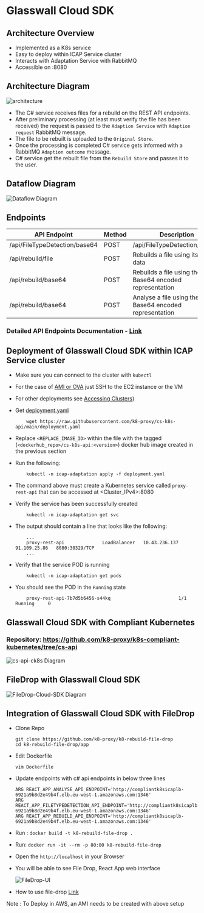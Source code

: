# Glasswall Cloud SDK

## Architecture Overview

- Implemented as a K8s service
- Easy to deploy within ICAP Service cluster
- Interacts with Adaptation Service with RabbitMQ
- Accessible on <Cluster IP>:8080

## Architecture Diagram

![architecture](images/c-sharp-pod.png)

- The C# service receives files for a rebuild on the REST API endpoints.  
- After preliminary processing (at least must verify the file has been received) the request is passed to the `Adaption Service` with `Adaption request` RabbitMQ     message.  
- The file to be rebuilt is uploaded to the `Original Store`.  
- Once the processing is completed C# service gets informed with a RabbitMQ `Adaption outcome` message.  
- C# service get the rebuilt file from the `Rebuild Store` and passes it to the user.  

## Dataflow Diagram

![Dataflow Diagram](images/dataflow-diagram.png)

## Endpoints

| API Endpoint | Method | Description | 
|------|---------|---------    |
| /api/FileTypeDetection/base64    | POST |  /api/FileTypeDetection/base64 |
| /api/rebuild/file    | POST |  Rebuilds a file using its binary data       |
| /api/rebuild/base64   | POST | Rebuilds a file using the Base64 encoded representation |
| /api/rebuild/base64   | POST | Analyse a file using the Base64 encoded representation |

### Detailed API Endpoints Documentation - [ Link ](./ApiEndpointsDocumentation.md)

## Deployment of Glasswall Cloud SDK within ICAP Service cluster

- Make sure you can connect to the cluster with `kubectl`  
- For the case of [AMI or OVA](https://github.com/k8-proxy/glasswall-servers-eval/wiki) just SSH to the EC2 instance or the VM
- For other deployments see [Accessing Clusters](https://kubernetes.io/docs/tasks/access-application-cluster/access-cluster/))

- Get [deployment.yaml](https://github.com/k8-proxy/cs-k8s-api/blob/main/deployment.yaml)

    ```
        wget https://raw.githubusercontent.com/k8-proxy/cs-k8s-api/main/deployment.yaml
    ```
- Replace `<REPLACE_IMAGE_ID>` within the file with the tagged (`<dockerhub_repo>/cs-k8s-api:<version>`) docker hub image created in the previous section  

- Run the following:

    ```
        kubectl -n icap-adaptation apply -f deployment.yaml
    ```

- The command above must create a Kubernetes service called `proxy-rest-api` that can be accessed at <Cluster_IPv4>:8080  

- Verify the service has been successfully created  

    ```
        kubectl -n icap-adaptation get svc
    ```

- The output should contain a line that looks like the following:

    ```
        ...
        proxy-rest-api              LoadBalancer   10.43.236.137   91.109.25.86   8080:30329/TCP
        ...
    ```

- Verify that the service POD is running  

    ```
        kubectl -n icap-adaptation get pods
    ```
- You should see the POD in the `Running` state  

    ```
        proxy-rest-api-7b7d5b6456-s44kq                         1/1     Running     0

## Glasswall Cloud SDK with Compliant Kubernetes

### **Repository: https://github.com/k8-proxy/k8s-compliant-kubernetes/tree/cs-api**

![cs-api-ck8s Diagram](images/cs-api-ck8s-architecture.jpg)


## FileDrop with Glasswall Cloud SDK

![FileDrop-Cloud-SDK Diagram](images/filedrop_architecture.jpg)

## Integration of Glasswall Cloud SDK with FileDrop
- Clone Repo

    ```
    git clone https://github.com/k8-proxy/k8-rebuild-file-drop
    cd k8-rebuild-file-drop/app
    ```
- Edit Dockerfile 
    ```
    vim Dockerfile
    ```
- Update endpoints with c# api endpoints in below three lines
    ```
    ARG REACT_APP_ANALYSE_API_ENDPOINT='http://compliantk8sicaplb-6921a9b8d2e49b4f.elb.eu-west-1.amazonaws.com:1346'
    ARG REACT_APP_FILETYPEDETECTION_API_ENDPOINT='http://compliantk8sicaplb-6921a9b8d2e49b4f.elb.eu-west-1.amazonaws.com:1346'
    ARG REACT_APP_REBUILD_API_ENDPOINT='http://compliantk8sicaplb-6921a9b8d2e49b4f.elb.eu-west-1.amazonaws.com:1346'
    ```
- Run : `docker build -t k8-rebuild-file-drop .`
- Run: `docker run -it --rm -p 80:80 k8-rebuild-file-drop`
- Open the `http://localhost` in your Browser
- You will be able to see File Drop, React App web interface

    ![FileDrop-UI](images/filedrop_ui.png)

- How to use file-drop [ Link ](https://github.com/k8-proxy/glasswall-servers-eval/wiki/How-to-use-File-Drop)


Note : To Deploy in AWS, an AMI needs to be created with above setup








